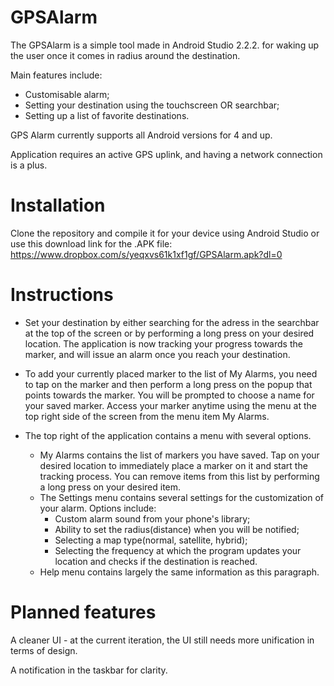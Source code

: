 # GPSAlarm

The GPSAlarm is a simple tool made in Android Studio 2.2.2. for waking up the user once it comes in radius around the destination. 

Main features include:
* Customisable alarm;
* Setting your destination using the touchscreen OR searchbar;
* Setting up a list of favorite destinations.

GPS Alarm currently supports all Android versions for 4 and up.

Application requires an active GPS uplink, and having a network connection is a plus.

# Installation

Clone the repository and compile it for your device using Android Studio or use this download link for the .APK file: https://www.dropbox.com/s/yeqxvs61k1xf1gf/GPSAlarm.apk?dl=0

# Instructions

* Set your destination by either searching for the adress in the searchbar at the top of the screen or by performing a long press on your desired location. The application is now tracking your progress towards the marker, and will issue an alarm once you reach your destination.

* To add your currently placed marker to the list of My Alarms, you need to tap on the marker and then perform a long press on the popup that points towards the marker. You will be prompted to choose a name for your saved marker. Access your marker anytime using the menu at the top right side of the screen from the menu item My Alarms.

* The top right of the application contains a menu with several options. 
  * My Alarms contains the list of markers you have saved. Tap on your desired location to immediately place a marker on it and start the tracking process. You can remove items from this list by performing a long press on your desired item.
  * The Settings menu contains several settings for the customization of your alarm. Options include:
    * Custom alarm sound from your phone's library;
    * Ability to set the radius(distance) when you will be notified;
    * Selecting a map type(normal, satellite, hybrid);
    * Selecting the frequency at which the program updates your location and checks if the destination is reached.
  * Help menu contains largely the same information as this paragraph.
  
# Planned features

A cleaner UI - at the current iteration, the UI still needs more unification in terms of design.

A notification in the taskbar for clarity.


